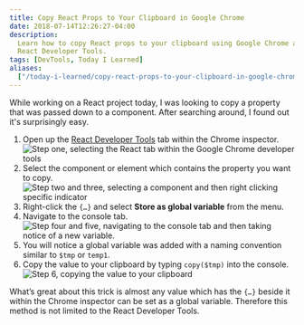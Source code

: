 ```yaml
---
title: Copy React Props to Your Clipboard in Google Chrome
date: 2018-07-14T12:26:27-04:00
description:
  Learn how to copy React props to your clipboard using Google Chrome and the
  React Developer Tools.
tags: [DevTools, Today I Learned]
aliases:
  ["/today-i-learned/copy-react-props-to-your-clipboard-in-google-chrome/"]
---
```


While working on a React project today, I was looking to copy a property that
was passed down to a component. After searching around, I found out it's
surprisingly easy.

<!--more-->

1. Open up the
   [React Developer Tools](https://chrome.google.com/webstore/detail/react-developer-tools/fmkadmapgofadopljbjfkapdkoienihi?hl=en)
   tab within the Chrome inspector.
   ![Step one, selecting the React tab within the Google Chrome developer tools](step1.png)
1. Select the component or element which contains the property you want to copy.
   ![Step two and three, selecting a component and then right clicking specific indicator](step23.png)
1. Right-click the `{…}` and select **Store as global variable** from the menu.
1. Navigate to the console tab.
   ![Step four and five, navigating to the console tab and then taking notice of a new variable.](step45.png)
1. You will notice a global variable was added with a naming convention similar
   to `$tmp` or `temp1`.
1. Copy the value to your clipboard by typing `copy($tmp)` into the console.
   ![Step 6, copying the value to your clipboard](step6.png)

What’s great about this trick is almost any value which has the `{…}` beside it
within the Chrome inspector can be set as a global variable. Therefore this
method is not limited to the React Developer Tools.
